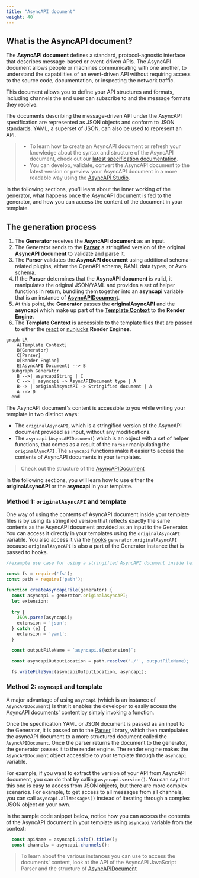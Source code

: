 ```yaml
---
title: "AsyncAPI document"
weight: 40
---
```


## What is the AsyncAPI document?
The **AsyncAPI document** defines a standard, protocol-agnostic interface that describes message-based or event-driven APIs. The AsyncAPI document allows people or machines communicating with one another, to understand the capabilities of an event-driven API without requiring access to the source code, documentation, or inspecting the network traffic.

This document allows you to define your API structures and formats, including channels the end user can subscribe to and the message formats they receive. 

The documents describing the message-driven API under the AsyncAPI specification are represented as JSON objects and conform to JSON standards. YAML, a superset of JSON, can also be used to represent an API.

> - To learn how to create an AsyncAPI document or refresh your knowledge about the syntax and structure of the AsyncAPI document, check out our [latest specification documentation](https://www.asyncapi.com/docs/reference/specification/latest). 
> - You can develop, validate, convert the AsyncAPI document to the latest version or preview your AsyncAPI document in a more readable way using the [AsyncAPI Studio](https://studio.asyncapi.com/).

In the following sections, you'll learn about the inner working of the generator, what happens once the AsyncAPI document is fed to the generator, and how you can access the content of the document in your template.

## The generation process
1. The **Generator** receives the **AsyncAPI document** as an input. 
2. The Generator sends to the **[Parser](parser.md)** a stringified version of the original **AsyncAPI document** to validate and parse it.
3. The **Parser** validates the **AsyncAPI document** using additional schema-related plugins, either the OpenAPI schema, RAML data types, or Avro schema. 
4. If the **Parser** determines that the **AsyncAPI document** is valid, it manipulates the original JSON/YAML and provides a set of helper functions in return, bundling them together into an **asyncapi** variable that is an instance of [**AsyncAPIDocument**](https://github.com/asyncapi/parser-js/blob/master/API.md#module_@asyncapi/parser+AsyncAPIDocument). 
5. At this point, the **Generator** passes the **originalAsyncAPI** and the **asyncapi** which make up part of the **[Template Context](asyncapi-context.md)** to the **Render Engine**. 
6. The **Template Context** is accessible to the template files that are passed to either the [react](react-render-engine.md) or [nunjucks](nunjucks-render-engine.md) **Render Engines**.
   
``` mermaid
graph LR
    A[Template Context]
    B{Generator}
    C[Parser]
    D[Render Engine]
    E[AsyncAPI Document] --> B
  subgraph Generator
    B -->| asyncapiString | C
    C --> | asyncapi -> AsyncAPIDocument type | A
    B--> | originalAsyncAPI -> Stringified document | A
    A --> D
  end
  ```
The AsyncAPI document's content is accessible to you while writing your template in two distinct ways:
* The `originalAsyncAPI`, which is a stringified version of the AsyncAPI document provided as input, without any modifications.
* The `asyncapi` (`AsyncAPIDocument`) which is an object with a set of helper functions, that comes as a result of the `Parser` manipulating the `originalAyncAPI` .The `asyncapi` functions make it easier to access the contents of AsyncAPI documents in your templates.

> Check out the structure of the [AsyncAPIDocument](https://github.com/asyncapi/parser-js/blob/master/API.md#module_@asyncapi/parser+AsyncAPIDocument)

In the following sections, you will learn how to use either the **originalAsyncAPI** or the **asyncapi** in your template.

### Method 1: `originalAsyncAPI` and template 
One way of using the contents of AsyncAPI document inside your template files is by using its stringified version that reflects exactly the same contents as the AsyncAPI document provided as an input to the Generator. You can access it directly in your templates using the `originalAsyncAPI` variable. You also access it via the [hooks](hooks.md) `generator.originalAsyncAPI` because `originalAsyncAPI` is also a part of the Generator instance that is passed to hooks.

```js
//example use case for using a stringified AsyncAPI document inside template hooks

const fs = require('fs');
const path = require('path');

function createAsyncapiFile(generator) {
  const asyncapi = generator.originalAsyncAPI;
  let extension;
  
  try {
    JSON.parse(asyncapi);
    extension = 'json';
  } catch (e) {
    extension = 'yaml';
  }

  const outputFileName = `asyncapi.${extension}`;

  const asyncapiOutputLocation = path.resolve('./'', outputFileName);

  fs.writeFileSync(asyncapiOutputLocation, asyncapi);
```


### Method 2: `asyncapi` and template
A major advantage of using `asyncapi` (which is an instance of `AsyncAPIDocument`) is that it enables the developer to easily access the AsyncAPI documents' content by simply invoking a function. 

Once the specification YAML or JSON document is passed as an input to the Generator, it is passed on to the [Parser](parser.md) library, which then manipulates the asyncAPI document to a more structured document called the `AsyncAPIDocument`. Once the parser returns the document to the generator, the generator passes it to the render engine. The render engine makes the `AsyncAPIDocument` object accessible to your template through the `asyncapi` variable.

For example, if you want to extract the version of your API from AsyncAPI document, you can do that by calling `asyncapi.version()`. You can say that this one is easy to access from JSON objects, but there are more complex scenarios. For example, to get access to all messages from all channels, you can call `asyncapi.allMessages()` instead of iterating through a complex JSON object on your own.

In the sample code snippet below, notice how you can access the contents of the AsyncAPI document in your template using `asyncapi` variable from the context:

```js
  const apiName = asyncapi.info().title();
  const channels = asyncapi.channels();
```

> To learn about the various instances you can use to access the documents' content, look at the API of the AsyncAPI JavaScript Parser and the structure of [AsyncAPIDocument](https://github.com/asyncapi/parser-js/blob/master/API.md#module_@asyncapi/parser+AsyncAPIDocument)